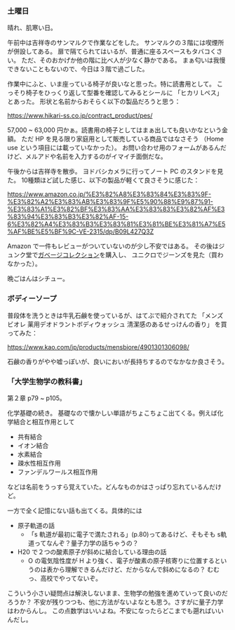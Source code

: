 ### 土曜日

晴れ、肌寒い日。

午前中は吉祥寺のサンマルクで作業などをした。
サンマルクの３階には喫煙所が併設してある。
扉で隔てられてはいるが、普通に座るスペースもタバコくさい。
ただ、そのおかげか他の階に比べ人が少なく静かである。
まぁ匂いは我慢できないこともないので、今日は３階で過ごした。

作業中にふと、いま座っている椅子が良いなと思った。特に読書用として。
こっそり椅子をひっくり返して型番を確認してみるとシールに 「ヒカリ Lペス」とあった。
形状と名前からおそらく以下の製品だろうと思う：

https://www.hikari-ss.co.jp/contract_product/pes/

57,000 ~ 63,000 円かぁ。読書用の椅子としてはまぁ出しても良いかなという金額。
ただ HP を見る限り家庭用として販売している商品ではなさそう
（Home use という項目には載っていなかった）。
お問い合わせ用のフォームがあるんだけど、メルアドや名前を入力するのがイマイチ面倒だな。

午後からは吉祥寺を散歩。
ヨドバシカメラに行ってノート PC のスタンドを見た。
10種類ほど試した感じ、以下の製品が軽くて良さそうに感じた：

https://www.amazon.co.jp/%E3%82%A8%E3%83%84%E3%83%9F-%E3%82%A2%E3%83%AB%E3%83%9F%E5%90%88%E9%87%91-%E3%83%A1%E3%82%BF%E3%83%AA%E3%83%83%E3%82%AF%E3%83%94%E3%83%B3%E3%82%AF-15-6%E3%82%A4%E3%83%B3%E3%83%81%E3%81%BE%E3%81%A7%E5%AF%BE%E5%BF%9C-VE-2315/dp/B09L427Q3Z

Amazon で一件もレビューがついていないのが少し不安ではある。
その後はジュンク堂で[ガベージコレクション](https://www.amazon.co.jp/%E3%82%AC%E3%83%99%E3%83%BC%E3%82%B8%E3%82%B3%E3%83%AC%E3%82%AF%E3%82%B7%E3%83%A7%E3%83%B3-%E8%87%AA%E5%8B%95%E7%9A%84%E3%83%A1%E3%83%A2%E3%83%AA%E7%AE%A1%E7%90%86%E3%82%92%E6%A7%8B%E6%88%90%E3%81%99%E3%82%8B%E7%90%86%E8%AB%96%E3%81%A8%E5%AE%9F%E8%A3%85-Richard-Jones/dp/4798134201)を購入し、
ユニクロでジーンズを見た（買わなかった）。

晩ごはんはシチュー。

### ボディーソープ

普段体を洗うときは牛乳石鹸を使っているが、はてぶで紹介されてた
「メンズビオレ 薬用デオドラントボディウォッシュ 清潔感のあるせっけんの香り」
を買ってみた：

https://www.kao.com/jp/products/mensbiore/4901301306098/

石鹸の香りがやや嘘っぽいが、良いにおいが長持ちするのでなかなか良さそう。

### 「大学生物学の教科書」

第２章 p79 ~ p105。

化学基礎の続き。
基礎なので懐かしい単語がちょこちょこ出てくる。例えば化学結合と相互作用として

- 共有結合
- イオン結合
- 水素結合
- 疎水性相互作用
- ファンデルワールス相互作用

などは名前をうっすら覚えていた。どんなものかはさっぱり忘れているんだけど。

一方で全く記憶にない話も出てくる。具体的には

- 原子軌道の話
    - 「s 軌道が最初に電子で満たされる」(p.80)ってあるけど、そもそも s軌道ってなんぞ？量子力学の話ちゃうの？
- H20 で２つの酸素原子が斜めに結合している理由の話
    - O の電気陰性度が H より強く、電子が酸素の原子核寄りに位置するというのは表から理解できるんだけど、だからなんで斜めになるの？
むむっ、高校でやってないぞ。

こういう小さい疑問点は解決しないまま、生物学の勉強を進めていって良いのだろうか？
不安が残りつつも、他に方法がないよなとも思う。さすがに量子力学はわからんし。
この点数学はいいよね。不安になったらどこまでも遡ればいいんだし。